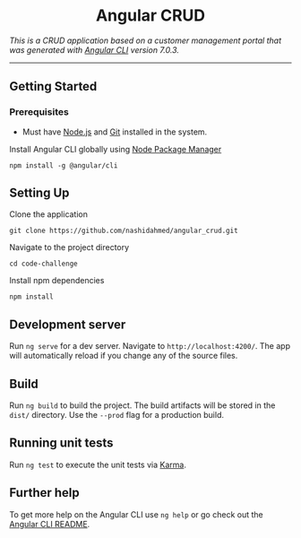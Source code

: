 <h1 align="center">Angular CRUD</h1>

<i align="center">This is a CRUD application based on a customer management portal that was generated with [Angular CLI](https://github.com/angular/angular-cli) version 7.0.3.</i>

<hr />

## Getting Started

### Prerequisites
 - Must have [Node.js](http://nodejs.org) and [Git](https://git-scm.com/downloads) installed in the system.

Install Angular CLI globally using [Node Package Manager](https://www.npmjs.com/get-npm)
```
npm install -g @angular/cli
```

## Setting Up
Clone the application
```
git clone https://github.com/nashidahmed/angular_crud.git
```

Navigate to the project directory
```
cd code-challenge
```

Install npm dependencies
```
npm install
```
## Development server

Run `ng serve` for a dev server. Navigate to `http://localhost:4200/`. The app will automatically reload if you change any of the source files.

## Build

Run `ng build` to build the project. The build artifacts will be stored in the `dist/` directory. Use the `--prod` flag for a production build.

## Running unit tests

Run `ng test` to execute the unit tests via [Karma](https://karma-runner.github.io).

## Further help

To get more help on the Angular CLI use `ng help` or go check out the [Angular CLI README](https://github.com/angular/angular-cli/blob/master/README.md).
